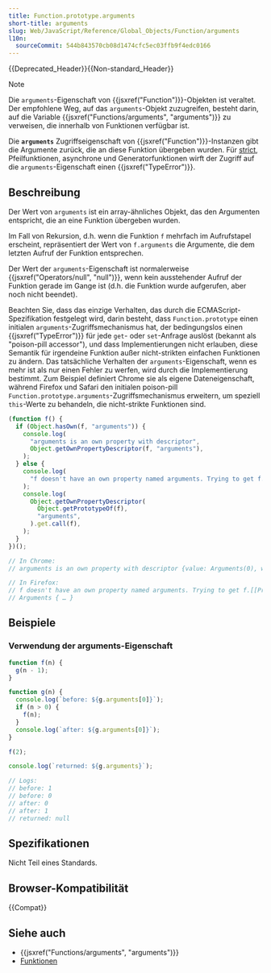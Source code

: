 ```yaml
---
title: Function.prototype.arguments
short-title: arguments
slug: Web/JavaScript/Reference/Global_Objects/Function/arguments
l10n:
  sourceCommit: 544b843570cb08d1474cfc5ec03ffb9f4edc0166
---
```


{{Deprecated_Header}}{{Non-standard_Header}}

> [!NOTE]
> Die `arguments`-Eigenschaft von {{jsxref("Function")}}-Objekten ist veraltet. Der empfohlene Weg, auf das `arguments`-Objekt zuzugreifen, besteht darin, auf die Variable {{jsxref("Functions/arguments", "arguments")}} zu verweisen, die innerhalb von Funktionen verfügbar ist.

Die **`arguments`** Zugriffseigenschaft von {{jsxref("Function")}}-Instanzen gibt die Argumente zurück, die an diese Funktion übergeben wurden. Für [strict](/de/docs/Web/JavaScript/Reference/Strict_mode), Pfeilfunktionen, asynchrone und Generatorfunktionen wirft der Zugriff auf die `arguments`-Eigenschaft einen {{jsxref("TypeError")}}.

## Beschreibung

Der Wert von `arguments` ist ein array-ähnliches Objekt, das den Argumenten entspricht, die an eine Funktion übergeben wurden.

Im Fall von Rekursion, d.h. wenn die Funktion `f` mehrfach im Aufrufstapel erscheint, repräsentiert der Wert von `f.arguments` die Argumente, die dem letzten Aufruf der Funktion entsprechen.

Der Wert der `arguments`-Eigenschaft ist normalerweise {{jsxref("Operators/null", "null")}}, wenn kein ausstehender Aufruf der Funktion gerade im Gange ist (d.h. die Funktion wurde aufgerufen, aber noch nicht beendet).

Beachten Sie, dass das einzige Verhalten, das durch die ECMAScript-Spezifikation festgelegt wird, darin besteht, dass `Function.prototype` einen initialen `arguments`-Zugriffsmechanismus hat, der bedingungslos einen {{jsxref("TypeError")}} für jede `get`- oder `set`-Anfrage auslöst (bekannt als "poison-pill accessor"), und dass Implementierungen nicht erlauben, diese Semantik für irgendeine Funktion außer nicht-strikten einfachen Funktionen zu ändern. Das tatsächliche Verhalten der `arguments`-Eigenschaft, wenn es mehr ist als nur einen Fehler zu werfen, wird durch die Implementierung bestimmt. Zum Beispiel definiert Chrome sie als eigene Dateneigenschaft, während Firefox und Safari den initialen poison-pill `Function.prototype.arguments`-Zugriffsmechanismus erweitern, um speziell `this`-Werte zu behandeln, die nicht-strikte Funktionen sind.

```js
(function f() {
  if (Object.hasOwn(f, "arguments")) {
    console.log(
      "arguments is an own property with descriptor",
      Object.getOwnPropertyDescriptor(f, "arguments"),
    );
  } else {
    console.log(
      "f doesn't have an own property named arguments. Trying to get f.[[Prototype]].arguments",
    );
    console.log(
      Object.getOwnPropertyDescriptor(
        Object.getPrototypeOf(f),
        "arguments",
      ).get.call(f),
    );
  }
})();

// In Chrome:
// arguments is an own property with descriptor {value: Arguments(0), writable: false, enumerable: false, configurable: false}

// In Firefox:
// f doesn't have an own property named arguments. Trying to get f.[[Prototype]].arguments
// Arguments { … }
```

## Beispiele

### Verwendung der arguments-Eigenschaft

```js
function f(n) {
  g(n - 1);
}

function g(n) {
  console.log(`before: ${g.arguments[0]}`);
  if (n > 0) {
    f(n);
  }
  console.log(`after: ${g.arguments[0]}`);
}

f(2);

console.log(`returned: ${g.arguments}`);

// Logs:
// before: 1
// before: 0
// after: 0
// after: 1
// returned: null
```

## Spezifikationen

Nicht Teil eines Standards.

## Browser-Kompatibilität

{{Compat}}

## Siehe auch

- {{jsxref("Functions/arguments", "arguments")}}
- [Funktionen](/de/docs/Web/JavaScript/Reference/Functions)
